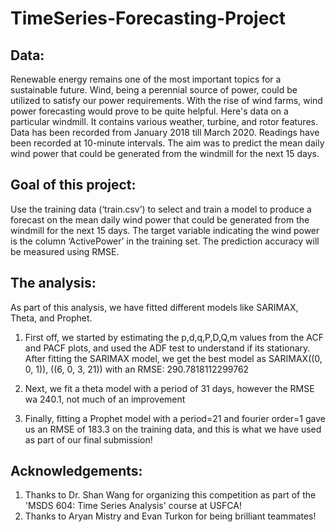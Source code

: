 # TimeSeries-Forecasting-Project

## Data:
Renewable energy remains one of the most important topics for a sustainable future.
Wind, being a perennial source of power, could be utilized to satisfy our power
requirements. With the rise of wind farms, wind power forecasting would prove to be
quite helpful.
Here's data on a particular windmill. It contains various weather, turbine, and rotor
features. Data has been recorded from January 2018 till March 2020. Readings have
been recorded at 10-minute intervals. The aim was to predict the mean daily wind
power that could be generated from the windmill for the next 15 days.

## Goal of this project:
Use the training data (‘train.csv’) to select and train a model to produce a forecast on
the mean daily wind power that could be generated from the windmill for the next 15
days. The target variable indicating the wind power is the column ‘ActivePower’ in the
training set. The prediction accuracy will be measured using RMSE.

## The analysis: 

As part of this analysis, we have fitted different models like SARIMAX, Theta, and Prophet.

1. First off, we started by estimating the p,d,q,P,D,Q,m values from the ACF and PACF plots, and used the ADF test to understand if its stationary. After fitting the SARIMAX model, we get the best model as SARIMAX((0, 0, 1)), ((6, 0, 3, 21)) with an RMSE: 290.7818112299762
   
2. Next, we fit a theta model with a period of 31 days, however the RMSE wa 240.1, not much of an improvement
   
3. Finally, fitting a Prophet model with a period=21 and fourier order=1 gave us an RMSE of 183.3 on the training data, and this is what we have used as part of our final submission!

## Acknowledgements:
1. Thanks to Dr. Shan Wang for organizing this competition as part of the 'MSDS 604: Time Series Analysis' course at USFCA!
2. Thanks to Aryan Mistry and Evan Turkon for being brilliant teammates!
